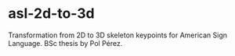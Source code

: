 # asl-2d-to-3d
Transformation from 2D to 3D skeleton keypoints for American Sign Language. BSc thesis by Pol Pérez.
